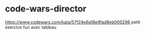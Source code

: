 # code-wars-director

https://www.codewars.com/kata/57f24e6a18e9fad8eb000296 petit exercice fun avec tableau
